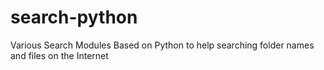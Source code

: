 search-python
=============

Various Search Modules Based on Python to help searching folder names and files on the Internet
